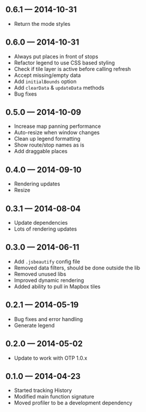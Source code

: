 
## 0.6.1 — 2014-10-31

* Return the mode styles

## 0.6.0 — 2014-10-31

* Always put places in front of stops
* Refactor legend to use CSS based styling
* Check if tile layer is active before calling refresh
* Accept missing/empty data
* Add `initialBounds` option
* Add `clearData` & `updateData` methods
* Bug fixes

## 0.5.0 — 2014-10-09

* Increase map panning performance
* Auto-resize when window changes
* Clean up legend formatting
* Show route/stop names as is
* Add draggable places

## 0.4.0 — 2014-09-10

* Rendering updates
* Resize

## 0.3.1 — 2014-08-04

* Update dependencies
* Lots of rendering updates

## 0.3.0 — 2014-06-11

* Add `.jsbeautify` config file
* Removed data filters, should be done outside the lib
* Removed unused libs
* Improved dynamic rendering
* Added ability to pull in Mapbox tiles

## 0.2.1 — 2014-05-19

* Bug fixes and error handling
* Generate legend

## 0.2.0 — 2014-05-02

* Update to work with OTP 1.0.x

## 0.1.0 — 2014-04-23

* Started tracking History
* Modified main function signature
* Moved profiler to be a development dependency
